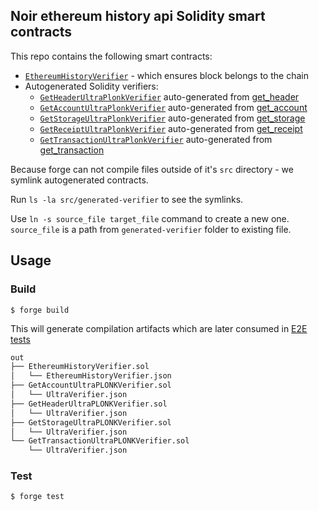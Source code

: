 ## Noir ethereum history api Solidity smart contracts

This repo contains the following smart contracts:

- [`EthereumHistoryVerifier`](src/EthereumHistoryVerifier.sol) - which ensures block belongs to the chain
- Autogenerated Solidity verifiers:
  - [`GetHeaderUltraPlonkVerifier`](src/generated-verifier/GetHeaderUltraPLONKVerifier.sol) auto-generated from [get_header](../circuits/get_header)
  - [`GetAccountUltraPlonkVerifier`](src/generated-verifier/GetAccountUltraPLONKVerifier.sol) auto-generated from [get_account](../circuits/get_account)
  - [`GetStorageUltraPlonkVerifier`](src/generated-verifier/GetStorageUltraPLONKVerifier.sol) auto-generated from [get_storage](../circuits/get_storage)
  - [`GetReceiptUltraPlonkVerifier`](src/generated-verifier/GetReceiptUltraPLONKVerifier.sol) auto-generated from [get_receipt](../circuits/get_receipt)
  - [`GetTransactionUltraPlonkVerifier`](src/generated-verifier/GetTransactionUltraPLONKVerifier.sol) auto-generated from [get_transaction](../circuits/get_transaction)

Because forge can not compile files outside of it's `src` directory - we symlink autogenerated contracts.

Run `ls -la src/generated-verifier` to see the symlinks.

Use `ln -s source_file target_file` command to create a new one. `source_file` is a path from `generated-verifier` folder to existing file.

## Usage

### Build

```shell
$ forge build
```

This will generate compilation artifacts which are later consumed in [E2E tests](../tests/)

```sh
out
├── EthereumHistoryVerifier.sol
│   └── EthereumHistoryVerifier.json
├── GetAccountUltraPLONKVerifier.sol
│   └── UltraVerifier.json
├── GetHeaderUltraPLONKVerifier.sol
│   └── UltraVerifier.json
├── GetStorageUltraPLONKVerifier.sol
│   └── UltraVerifier.json
└── GetTransactionUltraPLONKVerifier.sol
    └── UltraVerifier.json
```

### Test

```shell
$ forge test
```
